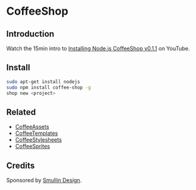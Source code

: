 # CoffeeShop

## Introduction

Watch the 15min intro to [Installing Node.js CoffeeShop v0.1.1](http://youtu.be/sdVvesNOn6g) on YouTube.

## Install

```bash
sudo apt-get install nodejs
sudo npm install coffee-shop -g
shop new <project>
```

## Related

* [CoffeeAssets](https://github.com/mikesmullin/coffee-assets)
* [CoffeeTemplates](https://github.com/mikesmullin/coffee-templates)
* [CoffeeStylesheets](https://github.com/mikesmullin/coffee-stylesheets)
* [CoffeeSprites](https://github.com/mikesmullin/coffee-sprites)

## Credits

Sponsored by [Smullin Design](http://www.smullindesign.com/).
